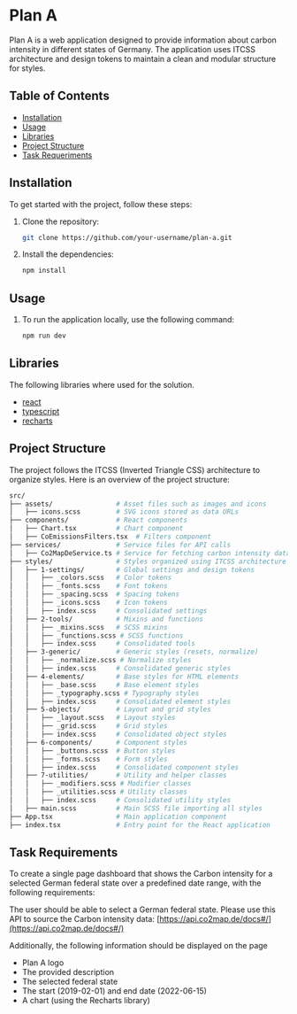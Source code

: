 # Plan A

Plan A is a web application designed to provide information about carbon intensity in different states of Germany. The application uses ITCSS architecture and design tokens to maintain a clean and modular structure for styles.

## Table of Contents

- [Installation](#installation)
- [Usage](#usage)
- [Libraries](#libraries)
- [Project Structure](#project-structure)
- [Task Requeriments](#task-requirements)

## Installation

To get started with the project, follow these steps:

1. Clone the repository:
   ```bash
   git clone https://github.com/your-username/plan-a.git
2. Install the dependencies:
   ```bash
   npm install

## Usage

1. To run the application locally, use the following command:
   ```bash
   npm run dev

## Libraries

The following libraries where used for the solution.

- [react](https://reactjs.org/)
- [typescript](https://www.typescriptlang.org/)
- [recharts](https://recharts.org/en-US/)   

## Project Structure

The project follows the ITCSS (Inverted Triangle CSS) architecture to organize styles. Here is an overview of the project structure:

```bash
src/
├── assets/                # Asset files such as images and icons
│   ├── icons.scss         # SVG icons stored as data URLs
├── components/            # React components
│   ├── Chart.tsx          # Chart component
│   ├── CoEmissionsFilters.tsx  # Filters component
├── services/              # Service files for API calls
│   ├── Co2MapDeService.ts # Service for fetching carbon intensity data
├── styles/                # Styles organized using ITCSS architecture
│   ├── 1-settings/        # Global settings and design tokens
│   │   ├── _colors.scss   # Color tokens
│   │   ├── _fonts.scss    # Font tokens
│   │   ├── _spacing.scss  # Spacing tokens
│   │   ├── _icons.scss    # Icon tokens
│   │   ├── index.scss     # Consolidated settings
│   ├── 2-tools/           # Mixins and functions
│   │   ├── _mixins.scss   # SCSS mixins
│   │   ├── _functions.scss # SCSS functions
│   │   ├── index.scss     # Consolidated tools
│   ├── 3-generic/         # Generic styles (resets, normalize)
│   │   ├── _normalize.scss # Normalize styles
│   │   ├── index.scss     # Consolidated generic styles
│   ├── 4-elements/        # Base styles for HTML elements
│   │   ├── _base.scss     # Base element styles
│   │   ├── _typography.scss # Typography styles
│   │   ├── index.scss     # Consolidated element styles
│   ├── 5-objects/         # Layout and grid styles
│   │   ├── _layout.scss   # Layout styles
│   │   ├── _grid.scss     # Grid styles
│   │   ├── index.scss     # Consolidated object styles
│   ├── 6-components/      # Component styles
│   │   ├── _buttons.scss  # Button styles
│   │   ├── _forms.scss    # Form styles
│   │   ├── index.scss     # Consolidated component styles
│   ├── 7-utilities/       # Utility and helper classes
│   │   ├── _modifiers.scss # Modifier classes
│   │   ├── _utilities.scss # Utility classes
│   │   ├── index.scss     # Consolidated utility styles
│   ├── main.scss          # Main SCSS file importing all styles
├── App.tsx                # Main application component
├── index.tsx              # Entry point for the React application
```

## Task Requirements
To create a single page dashboard that shows the Carbon intensity for a selected German federal state over a predefined date range, with the following requirements:

The user should be able to select a German federal state. Please use this API to source the Carbon intensity data: [https://api.co2map.de/docs#/](https://api.co2map.de/docs#/)

Additionally, the following information should be displayed on the page

- Plan A logo
- The provided description
- The selected federal state
- The start (2019-02-01) and end date (2022-06-15)
- A chart (using the Recharts library)